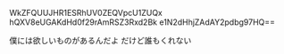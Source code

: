 WkZFQUUJHR1ESRhUV0ZEQVpcU1ZUQx
hQXV8eUGAKdHd0f29rAmRSZ3Rxd2Bk
e1N2dHhjZAdAY2pdbg97HQ==

僕には欲しいものがあるんだよ
だけど誰もくれない
